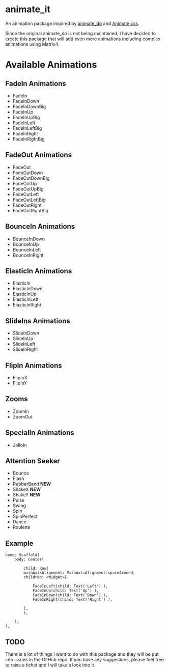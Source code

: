 # animate_it

An animation package inspired by [animate_do](https://github.com/Klerith/animate_do_package) and [Animate.css](https://daneden.github.io/animate.css/).

Since the original animate_do is not being maintained, I have decided to create this package that will add even more animations including complex animations using Matrix4.

# Available **Animations**

## FadeIn Animations

- FadeIn
- FadeInDown
- FadeInDownBig
- FadeInUp
- FadeInUpBig
- FadeInLeft
- FadeInLeftBig
- FadeInRight
- FadeInRightBig

## FadeOut Animations

- FadeOut
- FadeOutDown
- FadeOutDownBig
- FadeOutUp
- FadeOutUpBig
- FadeOutLeft
- FadeOutLeftBig
- FadeOutRight
- FadeOutRightBig

## BounceIn Animations

- BounceInDown
- BounceInUp
- BounceInLeft
- BounceInRight

## ElasticIn Animations

- ElasticIn
- ElasticInDown
- ElasticInUp
- ElasticInLeft
- ElasticInRight

## SlideIns Animations

- SlideInDown
- SlideInUp
- SlideInLeft
- SlideInRight

## FlipIn Animations

- FlipInX
- FlipInY

## Zooms

- ZoomIn
- ZoomOut

## SpecialIn Animations

- JelloIn

## Attention Seeker

- Bounce
- Flash
- RubberBand **NEW**
- ShakeX **NEW**
- ShakeY **NEW**
- Pulse
- Swing
- Spin
- SpinPerfect
- Dance
- Roulette

## Example

```
home: Scaffold(
    body: Center(

        child: Row(
        mainAxisAlignment: MainAxisAlignment.spaceAround,
        children: <Widget>[

            FadeInLeft(child: Text('Left') ),
            FadeInUp(child: Text('Up') ),
            FadeInDown(child: Text('Down') ),
            FadeInRight(child: Text('Right') ),

        ],
        ),

    ),
),

```

## TODO

There is a lot of things I want to do with this package and they will be put into issues in the GitHub repo.
If you have any suggestions, please feel free to raise a ticket and I will take a look into it.

